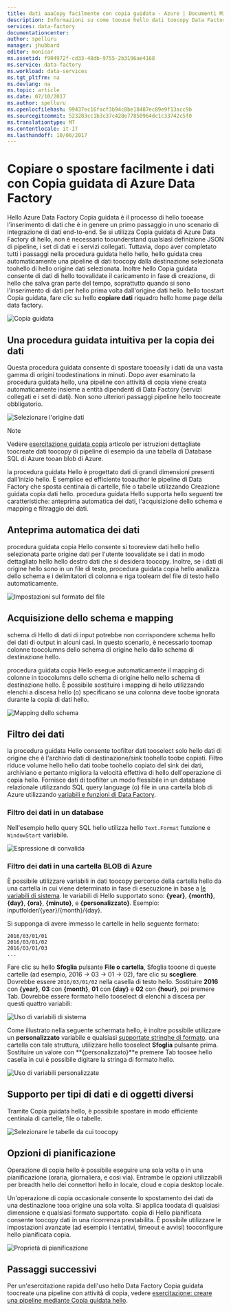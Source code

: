```yaml
---
title: dati aaaCopy facilmente con copia guidata - Azure | Documenti Microsoft
description: Informazioni su come toouse hello dati toocopy Data Factory Copia guidata toosinks di origini dati supportate.
services: data-factory
documentationcenter: 
author: spelluru
manager: jhubbard
editor: monicar
ms.assetid: f904972f-cd33-48db-9755-2b3196ae4168
ms.service: data-factory
ms.workload: data-services
ms.tgt_pltfrm: na
ms.devlang: na
ms.topic: article
ms.date: 07/10/2017
ms.author: spelluru
ms.openlocfilehash: 99437ec16facf3b94c8be18487ec89e9f13acc9b
ms.sourcegitcommit: 523283cc1b3c37c428e77850964dc1c33742c5f0
ms.translationtype: MT
ms.contentlocale: it-IT
ms.lasthandoff: 10/06/2017
---
```

# <a name="copy-or-move-data-easily-with-azure-data-factory-copy-wizard"></a>Copiare o spostare facilmente i dati con Copia guidata di Azure Data Factory
Hello Azure Data Factory Copia guidata è il processo di hello tooease l'inserimento di dati che è in genere un primo passaggio in uno scenario di integrazione di dati end-to-end. Se si utilizza Copia guidata di Azure Data Factory di hello, non è necessario toounderstand qualsiasi definizione JSON di pipeline, i set di dati e i servizi collegati. Tuttavia, dopo aver completato tutti i passaggi nella procedura guidata hello hello, hello guidata crea automaticamente una pipeline di dati toocopy dalla destinazione selezionata toohello di hello origine dati selezionata. Inoltre hello Copia guidata consente di dati di hello toovalidate il caricamento in fase di creazione, di hello che salva gran parte del tempo, soprattutto quando si sono l'inserimento di dati per hello prima volta dall'origine dati hello. hello toostart Copia guidata, fare clic su hello **copiare dati** riquadro hello home page della data factory.

![Copia guidata](./media/data-factory-copy-wizard/copy-data-wizard.png)

## <a name="an-intuitive-wizard-for-copying-data"></a>Una procedura guidata intuitiva per la copia dei dati
Questa procedura guidata consente di spostare tooeasily i dati da una vasta gamma di origini toodestinations in minuti. Dopo aver esaminato la procedura guidata hello, una pipeline con attività di copia viene creata automaticamente insieme a entità dipendenti di Data Factory (servizi collegati e i set di dati). Non sono ulteriori passaggi pipeline hello toocreate obbligatorio.   

![Selezionare l'origine dati](./media/data-factory-copy-wizard/select-data-source-page.png)

> [!NOTE]
> Vedere [esercitazione guidata copia](data-factory-copy-data-wizard-tutorial.md) articolo per istruzioni dettagliate toocreate dati toocopy di pipeline di esempio da una tabella di Database SQL di Azure tooan blob di Azure. 
> 
> 

la procedura guidata Hello è progettato dati di grandi dimensioni presenti dall'inizio hello. È semplice ed efficiente tooauthor le pipeline di Data Factory che sposta centinaia di cartelle, file o tabelle utilizzando Creazione guidata copia dati hello. procedura guidata Hello supporta hello seguenti tre caratteristiche: anteprima automatica dei dati, l'acquisizione dello schema e mapping e filtraggio dei dati. 

## <a name="automatic-data-preview"></a>Anteprima automatica dei dati
procedura guidata copia Hello consente si tooreview dati hello hello selezionata parte origine dati per l'utente toovalidate se i dati in modo dettagliato hello hello destro dati che si desidera toocopy. Inoltre, se i dati di origine hello sono in un file di testo, procedura guidata copia hello analizza dello schema e i delimitatori di colonna e riga toolearn del file di testo hello automaticamente. 

![Impostazioni sul formato del file](./media/data-factory-copy-wizard/file-format-settings.png)

## <a name="schema-capture-and-mapping"></a>Acquisizione dello schema e mapping
schema di Hello di dati di input potrebbe non corrispondere schema hello dei dati di output in alcuni casi. In questo scenario, è necessario toomap colonne toocolumns dello schema di origine hello dallo schema di destinazione hello. 

procedura guidata copia Hello esegue automaticamente il mapping di colonne in toocolumns dello schema di origine hello nello schema di destinazione hello. È possibile sostituire i mapping di hello utilizzando elenchi a discesa hello (o) specificano se una colonna deve toobe ignorata durante la copia di dati hello.   

![Mapping dello schema](./media/data-factory-copy-wizard/schema-mapping.png)

## <a name="filtering-data"></a>Filtro dei dati
la procedura guidata Hello consente toofilter dati tooselect solo hello dati di origine che è l'archivio dati di destinazione/sink toohello toobe copiati. Filtro riduce volume hello hello dati toobe toohello copiato del sink dei dati, archiviano e pertanto migliora la velocità effettiva di hello dell'operazione di copia hello. Fornisce dati di toofilter un modo flessibile in un database relazionale utilizzando SQL query language (o) file in una cartella blob di Azure utilizzando [variabili e funzioni di Data Factory](data-factory-functions-variables.md).   

### <a name="filtering-of-data-in-a-database"></a>Filtro dei dati in un database
Nell'esempio hello query SQL hello utilizza hello `Text.Format` funzione e `WindowStart` variabile. 

![Espressione di convalida](./media/data-factory-copy-wizard/validate-expressions.png)

### <a name="filtering-of-data-in-an-azure-blob-folder"></a>Filtro dei dati in una cartella BLOB di Azure
È possibile utilizzare variabili in dati toocopy percorso della cartella hello da una cartella in cui viene determinato in fase di esecuzione in base a [le variabili di sistema](data-factory-functions-variables.md#data-factory-system-variables). le variabili di Hello supportato sono: **{year}**, **{month}**, **{day}**, **{ora}**, **{minuto}**, e **{personalizzato}**. Esempio: inputfolder/{year}/{month}/{day}.

Si supponga di avere immesso le cartelle in hello seguente formato:

    2016/03/01/01
    2016/03/01/02
    2016/03/01/03
    ...

Fare clic su hello **Sfoglia** pulsante **File o cartella**, Sfoglia tooone di queste cartelle (ad esempio, 2016 -> 03 -> 01 -> 02), fare clic su **scegliere**. Dovrebbe essere `2016/03/01/02` nella casella di testo hello. Sostituire **2016** con **{year}**, **03** con **{month}**, **01** con **{day}** e **02** con **{hour}**, poi premere Tab. Dovrebbe essere formato hello tooselect di elenchi a discesa per questi quattro variabili:

![Uso di variabili di sistema](./media/data-factory-copy-wizard/blob-standard-variables-in-folder-path.png)   

Come illustrato nella seguente schermata hello, è inoltre possibile utilizzare un **personalizzato** variabile e qualsiasi [supportate stringhe di formato](https://msdn.microsoft.com/library/8kb3ddd4.aspx). una cartella con tale struttura, utilizzare hello tooselect **Sfoglia** pulsante prima. Sostituire un valore con **{personalizzato}**e premere Tab toosee hello casella in cui è possibile digitare la stringa di formato hello.     

![Uso di variabili personalizzate](./media/data-factory-copy-wizard/blob-custom-variables-in-folder-path.png)

## <a name="support-for-diverse-data-and-object-types"></a>Supporto per tipi di dati e di oggetti diversi
Tramite Copia guidata hello, è possibile spostare in modo efficiente centinaia di cartelle, file o tabelle.

![Selezionare le tabelle da cui toocopy](./media/data-factory-copy-wizard/select-tables-to-copy-data.png)

## <a name="scheduling-options"></a>Opzioni di pianificazione
Operazione di copia hello è possibile eseguire una sola volta o in una pianificazione (oraria, giornaliera, e così via). Entrambe le opzioni utilizzabili per breadth hello dei connettori hello in locale, cloud e copia desktop locale.

Un'operazione di copia occasionale consente lo spostamento dei dati da una destinazione tooa origine una sola volta. Si applica toodata di qualsiasi dimensione e qualsiasi formato supportato. copia di Hello pianificata consente toocopy dati in una ricorrenza prestabilita. È possibile utilizzare le impostazioni avanzate (ad esempio i tentativi, timeout e avvisi) tooconfigure hello pianificata copia.

![Proprietà di pianificazione](./media/data-factory-copy-wizard/scheduling-properties.png)

## <a name="next-steps"></a>Passaggi successivi
Per un'esercitazione rapida dell'uso hello Data Factory Copia guidata toocreate una pipeline con attività di copia, vedere [esercitazione: creare una pipeline mediante Copia guidata hello](data-factory-copy-data-wizard-tutorial.md).

